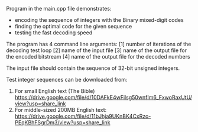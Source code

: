 Program in the main.cpp file demonstrates:
- encoding the sequence of integers with the Binary mixed-digit codes
- finding the optimal code for the given sequence
- testing the fast decoding speed

The program has 4 command line arguments:
[1] number of iterations of the decoding test loop
[2] name of the input file
[3] name of the output file for the encoded bitstream
[4] name of the output file for the decoded numbers

The input file should contain the sequence of 32-bit unsigned integers.

Test integer sequences can be downloaded from:
1. For small English text (The Bible) https://drive.google.com/file/d/10DAFkE4wFilsg50wnfIm6_FxwoRaxUtU/view?usp=share_link
2. For middle-sized 200MB English text: https://drive.google.com/file/d/11bJhja9UKnBK4CxRzo-PEqKBhFSgrDm3/view?usp=share_link 
